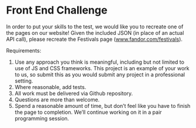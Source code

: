 # Front End Challenge

In order to put your skills to the test, we would like you to recreate one of the pages on our website! Given the included JSON (in place of an actual API call), please recreate the Festivals page (www.fandor.com/festivals).

Requirements:

1. Use any approach you think is meaningful, including but not limited to use of JS and CSS frameworks. This project is an example of your work to us, so submit this as you would submit any project in a professional setting.
1. Where reasonable, add tests.
1. All work must be delivered via Github repository.
1. Questions are more than welcome.
1. Spend a reasonable amount of time, but don’t feel like you have to finish the page to completion. We’ll continue working on it in a pair programming session.
